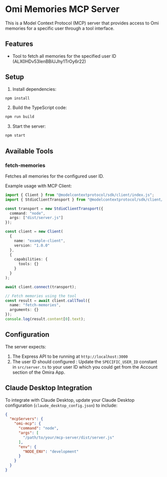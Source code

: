 # Omi Memories MCP Server

This is a Model Context Protocol (MCP) server that provides access to Omi memories for a specific user through a tool interface.

## Features

- Tool to fetch all memories for the specified user ID (ALX0HDv53IenBBiUJhy1TrOy6r22)

## Setup

1. Install dependencies:
```bash
npm install
```

2. Build the TypeScript code:
```bash
npm run build
```

3. Start the server:
```bash
npm start
```

## Available Tools

### fetch-memories
Fetches all memories for the configured user ID.

Example usage with MCP Client:

```typescript
import { Client } from "@modelcontextprotocol/sdk/client/index.js";
import { StdioClientTransport } from "@modelcontextprotocol/sdk/client/stdio.js";

const transport = new StdioClientTransport({
  command: "node",
  args: ["dist/server.js"]
});

const client = new Client(
  {
    name: "example-client",
    version: "1.0.0"
  },
  {
    capabilities: {
      tools: {}
    }
  }
);

await client.connect(transport);

// Fetch memories using the tool
const result = await client.callTool({
  name: "fetch-memories",
  arguments: {}
});
console.log(result.content[0].text);
```

## Configuration

The server expects:
1. The Express API to be running at `http://localhost:3000`
2. The user ID should configured : Update the `SPECIFIC_USER_ID` constant in `src/server.ts` to your user ID which you could get from the Account section of the Omira App. 

## Claude Desktop Integration

To integrate with Claude Desktop, update your Claude Desktop configuration (`claude_desktop_config.json`) to include:

```json
{
  "mcpServers": {
    "omi-mcp": {
      "command": "node",
      "args": [
        "/path/to/your/mcp-server/dist/server.js"
      ],
      "env": {
        "NODE_ENV": "development"
      }
    }
  }
} 